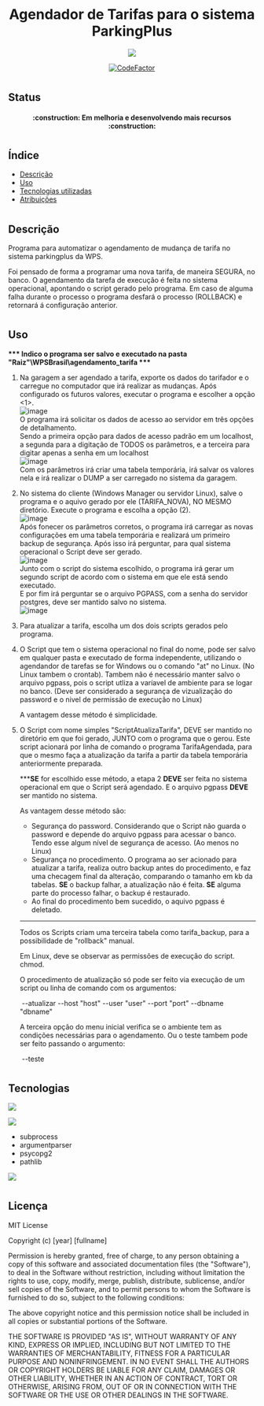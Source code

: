 <h1 align="center"> Agendador de Tarifas para o sistema ParkingPlus </h1>

<p align="center">
<img src="https://img.shields.io/github/v/release/kaiosatiro/AgendamentoTarifa?label=version"/>
</p>
<p align="center">
<a href="https://www.codefactor.io/repository/github/kaiosatiro/agendamentotarifa">
<img src="https://www.codefactor.io/repository/github/kaiosatiro/agendamentotarifa/badge" alt="CodeFactor" /></a>
</p>


# <h2>Status</h2>

<h4 align="center"> 
    :construction: Em melhoria e desenvolvendo mais recursos :construction:
</h4>



# <h2>Índice </h2>

* [Descrição](#descrição)
* [Uso](#uso)
* [Tecnologias utilizadas](#tecnologias)
* [Atribuições](#licença)

# <h2>Descrição</h2>

Programa para automatizar o agendamento de mudança de tarifa no sistema parkingplus da WPS.

Foi pensado de forma a programar uma nova tarifa, de maneira SEGURA, no banco.
O agendamento da tarefa de execução é feita no sistema operacional, apontando o script gerado pelo programa.
Em caso de alguma falha durante o processo o programa desfará o processo (ROLLBACK) e retornará á configuração anterior.

# <h2>Uso</h2>
<b>*** Indico o programa ser salvo e executado na pasta "Raiz"\WPSBrasil\agendamento_tarifa ***</b>
1. Na garagem a ser agendado a tarifa, exporte os dados do tarifador e o carregue no computador que irá realizar as mudanças. Após configurado os futuros valores, executar o programa e escolher a opção <1>.
   <br> ![image](https://user-images.githubusercontent.com/87156189/192160425-f7d50660-bba6-4aee-b05e-8ccf3d52cee0.png)</br>
   O programa irá solicitar os dados de acesso ao servidor em três opções de detalhamento. 			
   Sendo a primeira opção para dados de acesso padrão em um localhost, a segunda para a digitação de TODOS os parâmetros, e a terceira para digitar apenas a senha em um localhost
   <br>![image](https://user-images.githubusercontent.com/87156189/192161455-804c7594-c676-46be-a9ce-92073bc5a24a.png)</br>
     Com os parâmetros irá criar uma tabela temporária, irá salvar os valores nela e irá realizar o DUMP a ser carregado no sistema da garagem.

2. No sistema do cliente (Windows Manager ou servidor Linux), salve o programa e o aquivo gerado por ele (TARIFA_NOVA), NO MESMO diretório.
   Execute o programa e escolha a opção (2).
   <br>  ![image](https://user-images.githubusercontent.com/87156189/192160899-5bd786d0-6832-476f-b69a-7c97afc5b515.png)</br>
   Após fonecer os parâmetros corretos, o programa irá carregar as novas configurações em uma tabela temporária e realizará um primeiro backup de segurança. 
   Após isso irá perguntar, para qual sistema operacional o Script deve ser gerado.
   <br>![image](https://user-images.githubusercontent.com/87156189/192161771-67bf7b1a-b8bf-4df8-aa6d-1eb58847626c.png)</br>
   Junto com o script do sistema escolhido, o programa irá gerar um segundo script de acordo com o sistema em que ele está sendo executado.             
   E por fim irá perguntar se o arquivo PGPASS, com a senha do servidor postgres, deve ser mantido salvo no sistema.
   <br>![image](https://user-images.githubusercontent.com/87156189/192162248-1060d27d-05d2-4983-95ca-369f7f547532.png)</br>

3.  Para atualizar a tarifa, escolha um dos dois scripts gerados pelo programa.

   1. O Script que tem o sistema operacional no final do nome, pode ser salvo em qualquer pasta e executado de forma independente, utilizando o agendandor de tarefas se for Windows ou o comando "at" no Linux. (No Linux tambem o crontab). Tambem não é necessário manter salvo o arquivo pgpass, pois o script utliza a varíavel de ambiente para se logar no banco. (Deve ser considerado a segurança de vizualização do password e o nivel de permissão de execução  no Linux)

      A vantagem desse método é simplicidade.

   2. O Script com nome simples "ScriptAtualizaTarifa", DEVE ser mantido no diretório em que foi gerado, JUNTO com o programa que o gerou. Este script acionará por linha de comando o programa TarifaAgendada, para que o mesmo faça a atualização da tarifa a partir da tabela temporária anteriormente preparada.

      ***<b>SE</b> for escolhido esse método, a etapa 2 <b>DEVE</b> ser feita no sistema operacional em que o Script será agendado. E o arquivo pgpass <b>DEVE</b> ser mantido no sistema.

      As vantagem desse método são:

      <ul>
          <li> Segurança do password. Considerando que o Script não guarda o password e depende do arquivo pgpass para acessar o banco. Tendo esse algum nível de segurança de acesso. (Ao menos no Linux)</li>
          <li> Segurança no procedimento. O programa ao ser acionado para atualizar a tarifa, realiza outro backup antes do procedimento, e faz uma checagem final da alteração, comparando o tamanho em kb da tabelas. 
          <b>SE</b> o backup falhar, a atualização não é feita. <b>SE</b> alguma parte do processo falhar, o backup é restaurado.</li>
          <li>Ao final do procedimento bem sucedido, o aquivo pgpass é deletado.</li>
      </ul>

      -------------------------------------------------------------------------------------------------------------------------------------------------------------------------------

      Todos os Scripts criam uma terceira tabela como tarifa_backup, para a possibilidade de "rollback" manual.

      Em Linux, deve se observar as permissões de execução do script. chmod.

      O procedimento de atualização só pode ser feito via execução de um script  ou linha de comando com os argumentos: 

      ​	--atualizar --host "host" --user "user" --port "port" --dbname "dbname"

      A terceira opção do menu inicial verifica se o ambiente tem as condições necessárias para o agendamento. Ou o teste tambem pode ser feito passando o argumento: 

      ​	--teste


# <h2>Tecnologias</h2>

<p align="left">
<img src="https://badges.aleen42.com/src/cli.svg"/>
</p>
<p align="left">
<img src="https://badges.aleen42.com/src/python.svg"/>
<ul>
  <li>subprocess</li>
  <li>argumentparser</li>
  <li>psycopg2</li>
  <li>pathlib</li>
</ul>
</p>
<p align="left">
<img src="https://camo.githubusercontent.com/281c069a2703e948b536500b9fd808cb4fb2496b3b66741db4013a2c89e91986/68747470733a2f2f696d672e736869656c64732e696f2f62616467652f506f737467726553514c2d3331363139323f7374796c653d666f722d7468652d6261646765266c6f676f3d706f737467726573716c266c6f676f436f6c6f723d7768697465"/>
</p>


# <h2>Licença</h2>

MIT License

Copyright (c) [year] [fullname]

Permission is hereby granted, free of charge, to any person obtaining a copy
of this software and associated documentation files (the "Software"), to deal
in the Software without restriction, including without limitation the rights
to use, copy, modify, merge, publish, distribute, sublicense, and/or sell
copies of the Software, and to permit persons to whom the Software is
furnished to do so, subject to the following conditions:

The above copyright notice and this permission notice shall be included in all
copies or substantial portions of the Software.

THE SOFTWARE IS PROVIDED "AS IS", WITHOUT WARRANTY OF ANY KIND, EXPRESS OR
IMPLIED, INCLUDING BUT NOT LIMITED TO THE WARRANTIES OF MERCHANTABILITY,
FITNESS FOR A PARTICULAR PURPOSE AND NONINFRINGEMENT. IN NO EVENT SHALL THE
AUTHORS OR COPYRIGHT HOLDERS BE LIABLE FOR ANY CLAIM, DAMAGES OR OTHER
LIABILITY, WHETHER IN AN ACTION OF CONTRACT, TORT OR OTHERWISE, ARISING FROM,
OUT OF OR IN CONNECTION WITH THE SOFTWARE OR THE USE OR OTHER DEALINGS IN THE
SOFTWARE.
